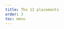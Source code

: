```yaml
---
title: The 12 placements
order: 3
toc: menu
---
```


<code src='./demo/Placements/index.tsx' title="The 12 placements of Guide" />
